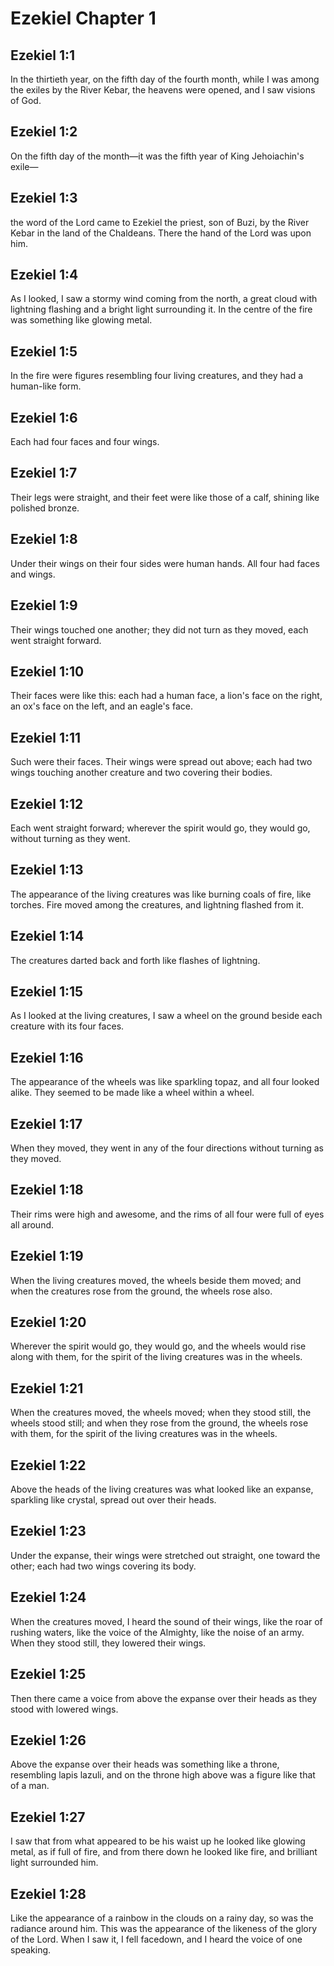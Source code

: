 # Ezekiel Chapter 1

## Ezekiel 1:1
In the thirtieth year, on the fifth day of the fourth month, while I was among the exiles by the River Kebar, the heavens were opened, and I saw visions of God.

## Ezekiel 1:2
On the fifth day of the month—it was the fifth year of King Jehoiachin's exile—

## Ezekiel 1:3
the word of the Lord came to Ezekiel the priest, son of Buzi, by the River Kebar in the land of the Chaldeans. There the hand of the Lord was upon him.

## Ezekiel 1:4
As I looked, I saw a stormy wind coming from the north, a great cloud with lightning flashing and a bright light surrounding it. In the centre of the fire was something like glowing metal.

## Ezekiel 1:5
In the fire were figures resembling four living creatures, and they had a human-like form.

## Ezekiel 1:6
Each had four faces and four wings.

## Ezekiel 1:7
Their legs were straight, and their feet were like those of a calf, shining like polished bronze.

## Ezekiel 1:8
Under their wings on their four sides were human hands. All four had faces and wings.

## Ezekiel 1:9
Their wings touched one another; they did not turn as they moved, each went straight forward.

## Ezekiel 1:10
Their faces were like this: each had a human face, a lion's face on the right, an ox's face on the left, and an eagle's face.

## Ezekiel 1:11
Such were their faces. Their wings were spread out above; each had two wings touching another creature and two covering their bodies.

## Ezekiel 1:12
Each went straight forward; wherever the spirit would go, they would go, without turning as they went.

## Ezekiel 1:13
The appearance of the living creatures was like burning coals of fire, like torches. Fire moved among the creatures, and lightning flashed from it.

## Ezekiel 1:14
The creatures darted back and forth like flashes of lightning.

## Ezekiel 1:15
As I looked at the living creatures, I saw a wheel on the ground beside each creature with its four faces.

## Ezekiel 1:16
The appearance of the wheels was like sparkling topaz, and all four looked alike. They seemed to be made like a wheel within a wheel.

## Ezekiel 1:17
When they moved, they went in any of the four directions without turning as they moved.

## Ezekiel 1:18
Their rims were high and awesome, and the rims of all four were full of eyes all around.

## Ezekiel 1:19
When the living creatures moved, the wheels beside them moved; and when the creatures rose from the ground, the wheels rose also.

## Ezekiel 1:20
Wherever the spirit would go, they would go, and the wheels would rise along with them, for the spirit of the living creatures was in the wheels.

## Ezekiel 1:21
When the creatures moved, the wheels moved; when they stood still, the wheels stood still; and when they rose from the ground, the wheels rose with them, for the spirit of the living creatures was in the wheels.

## Ezekiel 1:22
Above the heads of the living creatures was what looked like an expanse, sparkling like crystal, spread out over their heads.

## Ezekiel 1:23
Under the expanse, their wings were stretched out straight, one toward the other; each had two wings covering its body.

## Ezekiel 1:24
When the creatures moved, I heard the sound of their wings, like the roar of rushing waters, like the voice of the Almighty, like the noise of an army. When they stood still, they lowered their wings.

## Ezekiel 1:25
Then there came a voice from above the expanse over their heads as they stood with lowered wings.

## Ezekiel 1:26
Above the expanse over their heads was something like a throne, resembling lapis lazuli, and on the throne high above was a figure like that of a man.

## Ezekiel 1:27
I saw that from what appeared to be his waist up he looked like glowing metal, as if full of fire, and from there down he looked like fire, and brilliant light surrounded him.

## Ezekiel 1:28
Like the appearance of a rainbow in the clouds on a rainy day, so was the radiance around him. This was the appearance of the likeness of the glory of the Lord. When I saw it, I fell facedown, and I heard the voice of one speaking.
